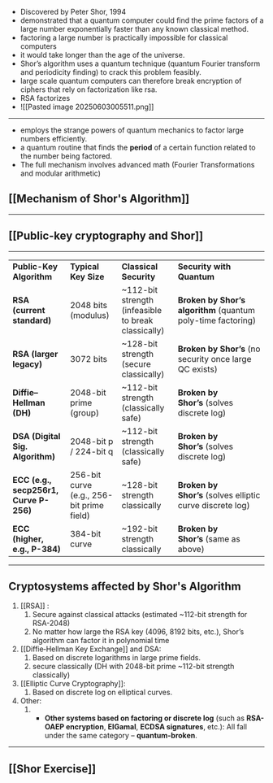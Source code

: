 - Discovered by Peter Shor, 1994
- demonstrated that a quantum computer could find the prime factors of a large number exponentially faster than any known classical method.
- factoring a large number is practically impossible for classical computers
- it would take longer than the age of the universe.
- Shor’s algorithm uses a quantum technique (quantum Fourier transform and periodicity finding) to crack this problem feasibly.
- large scale quantum computers can therefore break encryption of ciphers that rely on factorization like rsa.
- RSA factorizes
- ![[Pasted image 20250603005511.png]]

---

- employs the strange powers of quantum mechanics to factor large numbers efficiently.
- a quantum routine that finds the **period** of a certain function related to the number being factored.
- The full mechanism involves advanced math (Fourier Transformations and modular arithmetic)

## [[Mechanism of Shor's Algorithm]]

---

## [[Public-key cryptography and Shor]]

---


|                                        |                                           |                                                     |                                                              |
| -------------------------------------- | ----------------------------------------- | --------------------------------------------------- | ------------------------------------------------------------ |
| **Public-Key Algorithm**               | **Typical Key Size**                      | **Classical Security**                              | **Security with Quantum**                                    |
| **RSA (current standard)**             | 2048 bits (modulus)                       | ~112-bit strength (infeasible to break classically) | **Broken by Shor’s algorithm** (quantum poly-time factoring) |
| **RSA (larger legacy)**                | 3072 bits                                 | ~128-bit strength (secure classically)              | **Broken by Shor’s** (no security once large QC exists)      |
| **Diffie–Hellman (DH)**                | 2048-bit prime (group)                    | ~112-bit strength (classically safe)                | **Broken by Shor’s** (solves discrete log)                   |
| **DSA (Digital Sig. Algorithm)**       | 2048-bit p / 224-bit q                    | ~112-bit strength (classically safe)                | **Broken by Shor’s** (solves discrete log)                   |
| **ECC (e.g., secp256r1, Curve P-256)** | 256-bit curve (e.g., 256-bit prime field) | ~128-bit strength classically                       | **Broken by Shor’s** (solves elliptic curve discrete log)    |
| **ECC (higher, e.g., P-384)**          | 384-bit curve                             | ~192-bit strength classically                       | **Broken by Shor’s** (same as above)                         |

---
## Cryptosystems affected by Shor's Algorithm

1. [[RSA]] :
	1. Secure against classical attacks (estimated ~112-bit strength for RSA-2048)
	2. No matter how large the RSA key (4096, 8192 bits, etc.), Shor’s algorithm can factor it in polynomial time
2. [[Diffie‑Hellman Key Exchange]] and DSA:
	1. Based on discrete logarithms in large prime fields.
	2. secure classically (DH with 2048-bit prime ~112-bit strength classically)
3. [[Elliptic Curve Cryptography]]:
	1. Based on discrete log on elliptical curves.
4. Other:
	1. - **Other systems based on factoring or discrete log** (such as **RSA-OAEP encryption**, **ElGamal**, **ECDSA signatures**, etc.): All fall under the same category – **quantum-broken**.


---

## [[Shor Exercise]]